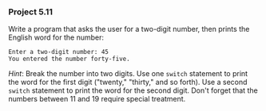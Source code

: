 ### Project 5.11
Write a program that asks the user for a two-digit number, then prints the
English word for the number:

```
Enter a two-digit number: 45
You entered the number forty-five.
```

*Hint*: Break the number into two digits. Use one `switch` statement to print
the word for the first digit ("twenty," "thirty," and so forth). Use a second
`switch` statement to print the word for the second digit. Don't forget that the
numbers between 11 and 19 require special treatment.


